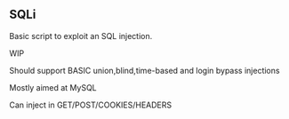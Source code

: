 ## SQLi
Basic script to exploit an SQL injection.


WIP

Should support BASIC union,blind,time-based and login bypass injections

Mostly aimed at MySQL

Can inject in GET/POST/COOKIES/HEADERS